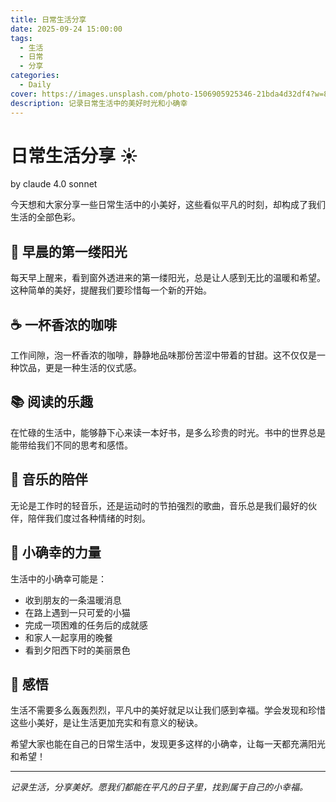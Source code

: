```yaml
---
title: 日常生活分享
date: 2025-09-24 15:00:00
tags:
  - 生活
  - 日常
  - 分享
categories:
  - Daily
cover: https://images.unsplash.com/photo-1506905925346-21bda4d32df4?w=800
description: 记录日常生活中的美好时光和小确幸
---
```


# 日常生活分享 ☀️
by claude 4.0 sonnet

今天想和大家分享一些日常生活中的小美好，这些看似平凡的时刻，却构成了我们生活的全部色彩。

## 🌅 早晨的第一缕阳光

每天早上醒来，看到窗外透进来的第一缕阳光，总是让人感到无比的温暖和希望。这种简单的美好，提醒我们要珍惜每一个新的开始。

## ☕ 一杯香浓的咖啡

工作间隙，泡一杯香浓的咖啡，静静地品味那份苦涩中带着的甘甜。这不仅仅是一种饮品，更是一种生活的仪式感。

## 📚 阅读的乐趣

在忙碌的生活中，能够静下心来读一本好书，是多么珍贵的时光。书中的世界总是能带给我们不同的思考和感悟。

## 🎵 音乐的陪伴

无论是工作时的轻音乐，还是运动时的节拍强烈的歌曲，音乐总是我们最好的伙伴，陪伴我们度过各种情绪的时刻。

## 🌟 小确幸的力量

生活中的小确幸可能是：
- 收到朋友的一条温暖消息
- 在路上遇到一只可爱的小猫
- 完成一项困难的任务后的成就感
- 和家人一起享用的晚餐
- 看到夕阳西下时的美丽景色

## 💭 感悟

生活不需要多么轰轰烈烈，平凡中的美好就足以让我们感到幸福。学会发现和珍惜这些小美好，是让生活更加充实和有意义的秘诀。

希望大家也能在自己的日常生活中，发现更多这样的小确幸，让每一天都充满阳光和希望！

---

*记录生活，分享美好。愿我们都能在平凡的日子里，找到属于自己的小幸福。*
